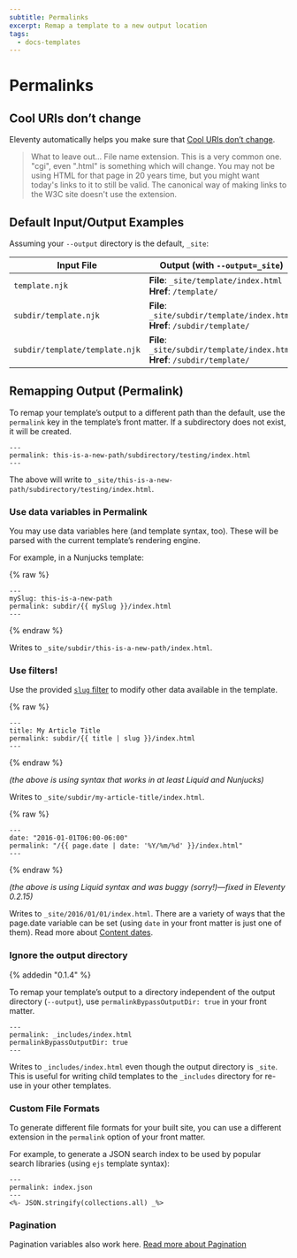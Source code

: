 ```yaml
---
subtitle: Permalinks
excerpt: Remap a template to a new output location
tags:
  - docs-templates
---
```

# Permalinks

## Cool URIs don’t change

Eleventy automatically helps you make sure that [Cool URIs don’t change](https://www.w3.org/Provider/Style/URI.html).

> What to leave out…
> File name extension. This is a very common one. "cgi", even ".html" is something which will change. You may not be using HTML for that page in 20 years time, but you might want today's links to it to still be valid. The canonical way of making links to the W3C site doesn't use the extension.

## Default Input/Output Examples

Assuming your `--output` directory is the default, `_site`:

<table>
    <thead>
        <tr>
            <th>Input File</th>
            <th>Output (with <code>--output=_site</code>)</th>
        </tr>
    </thead>
    <tbody>
        <tr>
            <td><code>template.njk</code></td>
            <td>
                <div class="nowrap"><strong>File</strong>: <code>_site/template/index.html</code></div>
                <div class="nowrap"><strong>Href</strong>: <code>/template/</code></div>
            </td>
        </tr>
        <tr>
            <td><code>subdir/template.njk</code></td>
            <td>
                <div class="nowrap"><strong>File</strong>: <code>_site/subdir/template/index.html</code></div>
                <div class="nowrap"><strong>Href</strong>: <code>/subdir/template/</code></div>
            </td>
        </tr>
        <tr>
            <td><code>subdir/template/template.njk</code></td>
            <td>
                <div class="nowrap"><strong>File</strong>: <code>_site/subdir/template/index.html</code></div>
                <div class="nowrap"><strong>Href</strong>: <code>/subdir/template/</code></div>
            </td>
        </tr>
    </tbody>
</table>

## Remapping Output (Permalink)

To remap your template’s output to a different path than the default, use the `permalink` key in the template’s front matter. If a subdirectory does not exist, it will be created.

```
---
permalink: this-is-a-new-path/subdirectory/testing/index.html
---
```

The above will write to `_site/this-is-a-new-path/subdirectory/testing/index.html`.

### Use data variables in Permalink

You may use data variables here (and template syntax, too). These will be parsed with the current template’s rendering engine.

For example, in a Nunjucks template:

{% raw %}
```
---
mySlug: this-is-a-new-path
permalink: subdir/{{ mySlug }}/index.html
---
```
{% endraw %}

Writes to `_site/subdir/this-is-a-new-path/index.html`.

### Use filters!

Use the provided [`slug` filter](/docs/filters/#slug) to modify other data available in the template.

{% raw %}
```
---
title: My Article Title
permalink: subdir/{{ title | slug }}/index.html
---
```
{% endraw %}

_(the above is using syntax that works in at least Liquid and Nunjucks)_

Writes to `_site/subdir/my-article-title/index.html`.

{% raw %}
```
---
date: "2016-01-01T06:00-06:00"
permalink: "/{{ page.date | date: '%Y/%m/%d' }}/index.html"
---
```
{% endraw %}

_(the above is using Liquid syntax and was buggy (sorry!)—fixed in Eleventy 0.2.15)_

Writes to `_site/2016/01/01/index.html`. There are a variety of ways that the page.date variable can be set (using `date` in your front matter is just one of them). Read more about [Content dates](/docs/dates/).

### Ignore the output directory

{% addedin "0.1.4" %}

To remap your template’s output to a directory independent of the output directory (`--output`), use `permalinkBypassOutputDir: true` in your front matter.

```
---
permalink: _includes/index.html
permalinkBypassOutputDir: true
---
```

Writes to `_includes/index.html` even though the output directory is `_site`. This is useful for writing child templates to the `_includes` directory for re-use in your other templates.

### Custom File Formats

To generate different file formats for your built site, you can use a different extension in the `permalink` option of your front matter.

For example, to generate a JSON search index to be used by popular search libraries (using `ejs` template syntax):

```
---
permalink: index.json
---
<%- JSON.stringify(collections.all) _%>
```

### Pagination

Pagination variables also work here. [Read more about Pagination](/docs/pagination/)

